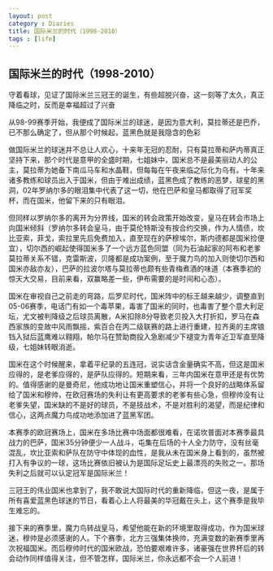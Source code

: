 ```yaml
---
layout: post
category : Diaries
title: 国际米兰的时代（1998-2010）
tags : [life]
---
```

## 国际米兰的时代（1998-2010） ##

守着看球，见证了国际米兰三冠王的诞生，有些超脱兴奋，这一刻等了太久，真正降临之时，反而是幸福超过了兴奋

从98-99赛季开始，我便成了国际米兰的球迷，是因为意大利，莫拉蒂还是巴乔，已不那么确定了，但从那个时候起，蓝黑色就是我隐含的色彩

做国际米兰的球迷并不总让人欢心，十来年无冠的忍耐，只有莫拉蒂和萨内蒂真正坚持下来，那个时代是意甲的全盛时期，七姐妹中，国米总不是最美丽动人的公主，莫拉蒂为她备下南瓜马车和水晶鞋，但每每在午夜来临之际化为乌有。十年来诸多教练和球员出入于国米，但由于难出成绩，蓝黑色成了教练的恶梦，球星的黑洞，02年罗纳尔多的眼泪集中代表了这一切，他在巴萨和皇马都取得了冠军奖杯，而在国米，他留下来的只有眼泪。

但同样以罗纳尔多的离开为分界线，国米的转会政策开始改变，皇马在转会市场上向国米倾斜（罗纳尔多转会皇马，由于莫伦特斯没有按合约交换，作为人情债，坎比亚索，菲戈，索拉里先后免费加入，直至现在的萨穆埃尔，斯内德都是国米捡便宜），切尔西的崛起使得国米多了一个远方蓝色同盟（同为石油起家的阿布和老爹莫拉蒂关系不错，克雷斯波，贝隆都是成功案例，至于魔力鸟的加入则使切尔西和国米亦敌亦友），巴萨的拉波尔塔与莫拉蒂也颇有些青梅煮酒的味道（本赛季初的惊天大交易，目前来看，双赢略差一些，伊布需要的是时间和心态）。

国米在审视自己之前走的弯路，后罗尼时代，国米阵中的标王越来越少，调整直到05-06赛季，电话门有如一个毒苹果，毒害了国米的同时，也毒害了整个意大利足坛，尤文被判降级之后球员离散，A米扣除8分导致老贝投入大打折扣，罗马在森西家族的变故中风雨飘摇，紫百合在丙二级联赛的路上进行重建，拉齐奥的主席锒铛入狱后蓝鹰难以翱翔，帕尔马在赞助商投入急剧减少下褪变为青年近卫军直至降级，七姐妹转眼消逝。

国米在这个时候醒来，拿着平纪录的五连冠，说实话含金量确实不高，但这是国米应得的，是老爹应得的，是萨队应得的。短期来看，三年内国米在意甲还是有优势的。值得感谢的是曼奇尼，他成功地让国米重塑信心，并将一个良好的战略体系留给了国米和穆帅，在欧冠赛场的失利让有更高要求的老爹有些心急，但穆帅没有让老爹失望，国米缺的不是好的球员，不是技战术，不是对胜利的渴望，而是纪律和信心，这两点魔力鸟成功地添加进了蓝黑军团。

本赛季的欧冠赛场上，国米在多场比赛中场面都很难看，在诺坎普面对本赛季最具战力的巴萨，国米35分钟便少一人战斗，屯集在后场的十人全力防守，没有丝毫混乱，坎比亚索和萨队在防守中体现的血性，是我从未在国米身上看到的，虽然被打入有争议的一球，这场比赛依旧被认为是国际足坛史上最漂亮的失败之一。那场失利之后就可以认定冠军是国际米兰！

三冠王的伟业国米也拿到了，我不敢说大国际时代的重新降临，但这一夜，是属于所有喜爱蓝黑色球迷的节日，看着心上人将最美的华冠戴在头上，这个赛季是我毕生难忘的。

接下来的赛季里，魔力鸟转战皇马，希望他能在新的环境里取得成功，作为国米球迷，穆帅是必须感谢的人。下个赛季，北方三强集体换帅，充满变数的新赛季里再次祝福国米。而后穆帅时代的国米欧战，恐怕要艰难许多，诸豪强在世界杯后的转会动作同样值得关注，但不管怎样，国际米兰，你永远都不会一个人前进！
